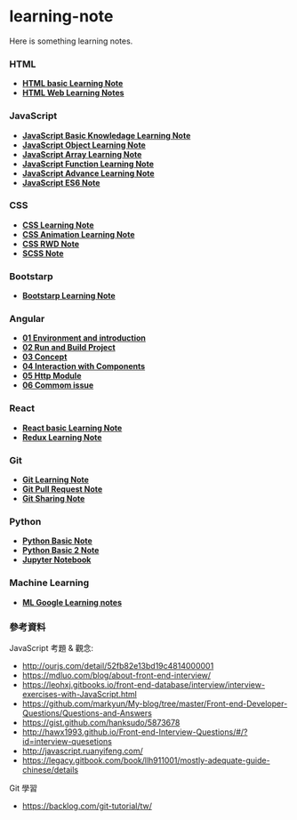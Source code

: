 # learning-note

Here is something learning notes.
<strong>
### HTML
* [HTML basic Learning Note] 
* [HTML Web Learning Notes]

### JavaScript
* [JavaScript Basic Knowledage Learning Note]
* [JavaScript Object Learning Note] 
* [JavaScript Array Learning Note] 
* [JavaScript Function Learning Note] 
* [JavaScript Advance Learning Note] 
* [JavaScript ES6 Note]

### CSS
* [CSS Learning Note] 
* [CSS Animation Learning Note]
* [CSS RWD Note]  
* [SCSS Note]

### Bootstarp
* [Bootstarp Learning Note] 

### Angular
* [01 Environment and introduction]
* [02 Run and Build Project]
* [03 Concept]
* [04 Interaction with Components]
* [05 Http Module]
* [06 Commom issue]

### React
* [React basic Learning Note]
* [Redux Learning Note]

### Git
* [Git Learning Note]
* [Git Pull Request Note]
* [Git Sharing Note]

### Python
* [Python Basic Note]
* [Python Basic 2 Note]
* [Jupyter Notebook]

### Machine Learning
* [ML Google Learning notes]
</strong>

### 參考資料
JavaScript 考題 & 觀念: 
* http://ourjs.com/detail/52fb82e13bd19c4814000001
* https://mdluo.com/blog/about-front-end-interview/
* https://leohxj.gitbooks.io/front-end-database/interview/interview-exercises-with-JavaScript.html
* https://github.com/markyun/My-blog/tree/master/Front-end-Developer-Questions/Questions-and-Answers
* https://gist.github.com/hanksudo/5873678
* http://hawx1993.github.io/Front-end-Interview-Questions/#/?id=interview-quesetions
* http://javascript.ruanyifeng.com/
* https://legacy.gitbook.com/book/llh911001/mostly-adequate-guide-chinese/details

Git 學習
* https://backlog.com/git-tutorial/tw/



[HTML basic Learning Note]: <html/html-learning-note.md>
[HTML Web Learning Notes]: <html/html-web-notes.md>

[JavaScript Basic Knowledage Learning Note]: <js/javascript-learning-note.md>
[JavaScript Object Learning Note]: <js/javascript-learning-object-note.md>
[JavaScript Array Learning Note]: <js/javascript-learning-array-note.md>
[JavaScript Function Learning Note]: <js/javascript-learning-function-note.md>
[JavaScript Advance Learning Note]: <js/javascript-advance-learning-note.md>
[JavaScript ES6 Note]: <js/javascript-es6-note.md>

[CSS Learning Note]: <css/css-learning-note.md>
[CSS Animation Learning Note]: <css/css-animation-note.md>
[CSS RWD Note]: <css/css-rwd-note.md>
[SCSS Note]: <css/css-sass-note.md>
[Bootstarp Learning Note]: <framework/bootstrap-learning-note.md>

[01 Environment and introduction]: <angular/01.environment-and-introduction.md>
[02 Run and Build Project]: <angular/02.run-and-build-project.md>
[03 Concept]: <angular/03.concept.md>
[04 Interaction with Components]: <angular/04.interaction-with-component.md>
[05 Http Module]: <angular/05.http-module.md>
[06 Commom issue]: <angular/06.commom-issue.md>

[React basic Learning Note]: <react/react-notes.md>
[Redux Learning Note]: <react/redux-notes.md>

[Git Learning Note]: <git/git-learning-notes.md>
[Git Pull Request Note]: <git/git-pull-request-notes.md>
[Git Sharing Note]: <git/git-sharing-notes.md>

[Python Basic Note]: <python/python-basic.md>
[Python Basic 2 Note]: <python/python-basic-2.md>
[Jupyter Notebook]: <python/jupyter-notebook.md>


[ML Google Learning notes]: <ml/[ml-google-learning-notes.md]>